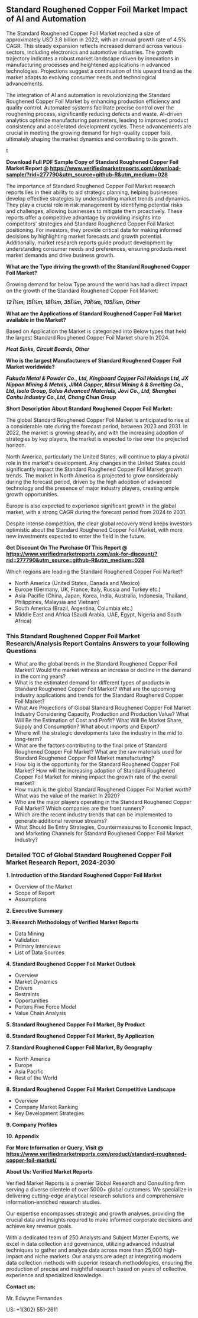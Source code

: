 <h2>Standard Roughened Copper Foil Market Impact of AI and Automation</h2><p>The Standard Roughened Copper Foil Market reached a size of approximately USD 3.8 billion in 2022, with an annual growth rate of 4.5% CAGR. This steady expansion reflects increased demand across various sectors, including electronics and automotive industries. The growth trajectory indicates a robust market landscape driven by innovations in manufacturing processes and heightened applications in advanced technologies. Projections suggest a continuation of this upward trend as the market adapts to evolving consumer needs and technological advancements.</p><p>The integration of AI and automation is revolutionizing the Standard Roughened Copper Foil Market by enhancing production efficiency and quality control. Automated systems facilitate precise control over the roughening process, significantly reducing defects and waste. AI-driven analytics optimize manufacturing parameters, leading to improved product consistency and accelerated development cycles. These advancements are crucial in meeting the growing demand for high-quality copper foils, ultimately shaping the market dynamics and contributing to its growth.</p>t</p><p id="" class=""><strong>Download Full PDF Sample Copy of Standard Roughened Copper Foil Market Report @ <a href="https://www.verifiedmarketreports.com/download-sample/?rid=277790&utm_source=github-R&utm_medium=028" target="_blank">https://www.verifiedmarketreports.com/download-sample/?rid=277790&utm_source=github-R&utm_medium=028</a></strong></p><p>The importance of&nbsp;Standard Roughened Copper Foil Market research reports lies in their ability to aid strategic planning, helping businesses develop effective strategies by understanding market trends and dynamics. They play a crucial role in risk management by identifying potential risks and challenges, allowing businesses to mitigate them proactively. These reports offer a competitive advantage by providing insights into competitors' strategies and Standard Roughened Copper Foil Market positioning. For investors, they provide critical data for making informed decisions by highlighting market forecasts and growth potential. Additionally, market research reports guide product development by understanding consumer needs and preferences, ensuring products meet market demands and drive business growth.</p><p><strong>What are the&nbsp;Type driving the growth of the Standard Roughened Copper Foil Market?</strong></p><p id="" class="">Growing demand for below Type around the world has had a direct impact on the growth of the Standard Roughened Copper Foil Market:</p><em><strong>12 Î¼m, 15Î¼m, 18Î¼m, 35Î¼m, 70Î¼m, 105Î¼m, Other</strong></em></p><strong>What are the&nbsp;Applications&nbsp;of Standard Roughened Copper Foil Market available in the Market?</strong></p><p id="" class="">Based on Application the Market is categorized into Below types that held the largest Standard Roughened Copper Foil Market share In 2024.</p><em><strong>Heat Sinks, Circuit Boards, Other</strong></em></p><strong>Who is the largest Manufacturers of Standard Roughened Copper Foil Market worldwide?</strong></p><p><em><strong>Fukuda Metal & Powder Co., Ltd, Kingboard Copper Foil Holdings Ltd, JX Nippon Mining & Metals, JIMA Copper, Mitsui Mining & & Smelting Co., Ltd, Isola Group, Solus Advanced Materials, Jovi Co., Ltd, Shanghai Canhu Industry Co.,Ltd, Chang Chun Group</strong></em></p><p id="" class=""><strong>Short Description About Standard Roughened Copper Foil Market:</strong></p><p>The global Standard Roughened Copper Foil Market is anticipated to rise at a considerable rate during the forecast period, between 2023 and 2031. In 2022, the market is growing steadily, and with the increasing adoption of strategies by key players, the market is expected to rise over the projected horizon.</p><p>North America, particularly the United States, will continue to play a pivotal role in the market's development. Any changes in the United States could significantly impact the Standard Roughened Copper Foil Market growth trends. The market in North America is projected to grow considerably during the forecast period, driven by the high adoption of advanced technology and the presence of major industry players, creating ample growth opportunities.</p><p>Europe is also expected to experience significant growth in the global market, with a strong CAGR during the forecast period from 2024 to 2031.</p><p>Despite intense competition, the clear global recovery trend keeps investors optimistic about the Standard Roughened Copper Foil Market, with more new investments expected to enter the field in the future.</p><p id="" class=""><strong>Get Discount On The Purchase Of This Report @ <a href="https://www.verifiedmarketreports.com/ask-for-discount/?rid=277790&utm_source=github-R&utm_medium=028" target="_blank">https://www.verifiedmarketreports.com/ask-for-discount/?rid=277790&utm_source=github-R&utm_medium=028</a></strong></p>Which regions are leading the Standard Roughened Copper Foil Market?</p><ul><li>North America (United States, Canada and Mexico)</li><li>Europe (Germany, UK, France, Italy, Russia and Turkey etc.)</li><li>Asia-Pacific (China, Japan, Korea, India, Australia, Indonesia, Thailand, Philippines, Malaysia and Vietnam)</li><li>South America (Brazil, Argentina, Columbia etc.)</li><li>Middle East and Africa (Saudi Arabia, UAE, Egypt, Nigeria and South Africa)</li></ul><h3 id="" class="">This Standard Roughened Copper Foil Market Research/Analysis Report Contains Answers to your following Questions</h3><ul><li>What are the global trends in the Standard Roughened Copper Foil Market? Would the market witness an increase or decline in the demand in the coming years?</li><li>What is the estimated demand for different types of products in Standard Roughened Copper Foil Market? What are the upcoming industry applications and trends for the Standard Roughened Copper Foil Market?</li><li>What Are Projections of Global Standard Roughened Copper Foil Market Industry Considering Capacity, Production and Production Value? What Will Be the Estimation of Cost and Profit? What Will Be Market Share, Supply and Consumption? What about imports and Export?</li><li>Where will the strategic developments take the industry in the mid to long-term?</li><li>What are the factors contributing to the final price of Standard Roughened Copper Foil Market? What are the raw materials used for Standard Roughened Copper Foil Market manufacturing?</li><li>How big is the opportunity for the Standard Roughened Copper Foil Market? How will the increasing adoption of Standard Roughened Copper Foil Market for mining impact the growth rate of the overall market?</li><li>How much is the global Standard Roughened Copper Foil Market worth? What was the value of the market In 2020?</li><li>Who are the major players operating in the Standard Roughened Copper Foil Market? Which companies are the front runners?</li><li>Which are the recent industry trends that can be implemented to generate additional revenue streams?</li><li>What Should Be Entry Strategies, Countermeasures to Economic Impact, and Marketing Channels for Standard Roughened Copper Foil Market Industry?</li></ul><h3 id="" class="">Detailed TOC of Global Standard Roughened Copper Foil Market Research Report, 2024-2030</h3><p id="" class=""><strong>1. Introduction of the Standard Roughened Copper Foil Market</strong></p><ul><li>Overview of the Market</li><li>Scope of Report</li><li>Assumptions</li></ul><p id="" class=""><strong>2. Executive Summary</strong></p><p id="" class=""><strong>3. Research Methodology of Verified Market Reports</strong></p><ul><li>Data Mining</li><li>Validation</li><li>Primary Interviews</li><li>List of Data Sources</li></ul><p id="" class=""><strong>4. Standard Roughened Copper Foil Market Outlook</strong></p><ul><li>Overview</li><li>Market Dynamics</li><li>Drivers</li><li>Restraints</li><li>Opportunities</li><li>Porters Five Force Model</li><li>Value Chain Analysis</li></ul><p id="" class=""><strong>5. Standard Roughened Copper Foil Market, By Product</strong></p><p id="" class=""><strong>6. Standard Roughened Copper Foil Market, By Application</strong></p><p id="" class=""><strong>7. Standard Roughened Copper Foil Market, By Geography</strong></p><ul><li>North America</li><li>Europe</li><li>Asia Pacific</li><li>Rest of the World</li></ul><p id="" class=""><strong>8. Standard Roughened Copper Foil Market Competitive Landscape</strong></p><ul><li>Overview</li><li>Company Market Ranking</li><li>Key Development Strategies</li></ul><p id="" class=""><strong>9. Company Profiles</strong></p><p id="" class=""><strong>10. Appendix</strong></p><p id="" class=""><strong>For More Information or Query, Visit @ <a href="https://www.verifiedmarketreports.com/product/standard-roughened-copper-foil-market/" target="_blank">https://www.verifiedmarketreports.com/product/standard-roughened-copper-foil-market/</a></strong></p><p id="" class=""><strong>About Us: Verified Market Reports</strong></p><p id="" class="">Verified Market Reports is a premier Global Research and Consulting firm serving a diverse clientele of over 5000+ global customers. We specialize in delivering cutting-edge analytical research solutions and comprehensive information-enriched research studies.</p><p id="" class="">Our expertise encompasses strategic and growth analyses, providing the crucial data and insights required to make informed corporate decisions and achieve key revenue goals.</p><p id="" class="">With a dedicated team of 250 Analysts and Subject Matter Experts, we excel in data collection and governance, utilizing advanced industrial techniques to gather and analyze data across more than 25,000 high-impact and niche markets. Our analysts are adept at integrating modern data collection methods with superior research methodologies, ensuring the production of precise and insightful research based on years of collective experience and specialized knowledge.</p><p id="" class=""><strong>Contact us:</strong></p><p id="" class="">Mr. Edwyne Fernandes</p><p id="" class="">US: +1(302) 551-2611</p>